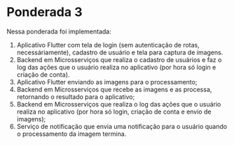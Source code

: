 # Ponderada 3

Nessa ponderada foi implementada: 
1. Aplicativo Flutter com tela de login (sem autenticação de rotas, necessáriamente), cadastro de usuário e tela para captura de imagens.
2. Backend em Microsserviços que realiza o cadastro de usuários e faz o log das ações que o usuário realiza no aplicativo (por hora só login e criação de conta).
3. Aplicativo Flutter enviando as imagens para o processamento;
4. Backend em Microsserviços que recebe as imagens e as processa, retornando o resultado para o aplicativo;
5. Backend em Microsserviços que realiza o log das ações que o usuário realiza no aplicativo (por hora só login, criação de conta e envio de imagens);
6. Serviço de notificação que envia uma notificação para o usuário quando o processamento da imagem termina.
